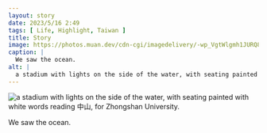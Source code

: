 ```yaml
---
layout: story
date: 2023/5/16 2:49
tags: [ Life, Highlight, Taiwan ]
title: Story
image: https://photos.muan.dev/cdn-cgi/imagedelivery/-wp_VgtWlgmh1JURQ8t1mg/ed4bff85-883e-4168-9eee-7e7492ccb500/public
caption: |
  We saw the ocean.
alt: |
  a stadium with lights on the side of the water, with seating painted with white words reading 中山, for Zhongshan University.
---
```


![a stadium with lights on the side of the water, with seating painted with white words reading 中山, for Zhongshan University.](https://photos.muan.dev/cdn-cgi/imagedelivery/-wp_VgtWlgmh1JURQ8t1mg/ed4bff85-883e-4168-9eee-7e7492ccb500/public)

We saw the ocean.
